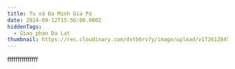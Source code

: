 ```yaml
---
title: Tu xá Đa Minh Gia Pá
date: 2024-09-12T15:56:00.000Z
hiddenTags:
  - Giao phan Da Lat
thumbnail: https://res.cloudinary.com/dxtb6rv7y/image/upload/v1726128454/Gia_Pa_lvr7ao.jpg
---
```

fffffffffffffff
